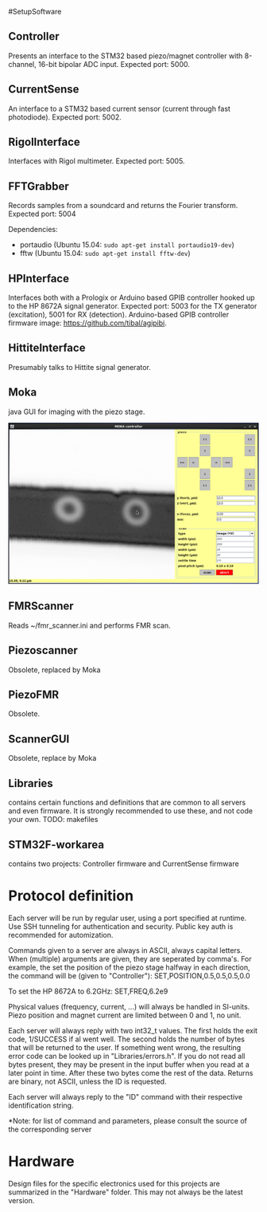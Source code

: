 #SetupSoftware

## Controller
Presents an interface to the STM32 based piezo/magnet controller with 8-channel, 16-bit bipolar ADC input.
Expected port: 5000.


## CurrentSense
An interface to a STM32 based current sensor (current through fast photodiode). 
Expected port: 5002.

## RigolInterface
Interfaces with Rigol multimeter. Expected port: 5005.

## FFTGrabber
Records samples from a soundcard and returns the Fourier transform. Expected port: 5004

Dependencies: 
  * portaudio (Ubuntu 15.04: ``sudo apt-get install portaudio19-dev``)
  * fftw (Ubuntu 15.04: ``sudo apt-get install fftw-dev``)



## HPInterface
Interfaces both with a Prologix or Arduino based GPIB controller hooked up to the HP 8672A signal generator.
Expected port: 5003 for the TX generator (excitation), 5001 for RX (detection).
Arduino-based GPIB controller firmware image: https://github.com/tibal/agipibi.

## HittiteInterface
Presumably talks to Hittite signal generator.

## Moka
java GUI for imaging with the piezo stage.

![fig](Moka/screenshot.png)

## FMRScanner
Reads ~/fmr_scanner.ini and performs FMR scan.

## Piezoscanner
Obsolete, replaced by Moka

## PiezoFMR
Obsolete.

## ScannerGUI
Obsolete, replace by Moka



## Libraries
contains certain functions and definitions that are common to all servers and even firmware. It is strongly recommended to use these, and not code your own.
TODO: makefiles

## STM32F-workarea
contains two projects: Controller firmware and CurrentSense firmware

# Protocol definition
Each server will be run by regular user, using a port specified at runtime. Use SSH tunneling for authentication and
security. Public key auth is recommended for automization.

Commands given to a server are always in ASCII, always capital letters. When (multiple) arguments are given, they are seperated by comma's.
For example, the set the position of the piezo stage halfway in each direction, the command will be (given to "Controller"):
SET,POSITION,0.5,0.5,0.5,0.0

To set the HP 8672A to 6.2GHz:
SET,FREQ,6.2e9

Physical values (frequency, current, ...) will always be handled in SI-units. Piezo position and magnet current are limited
between 0 and 1, no unit.

Each server will always reply with two int32_t values. The first holds the exit code, 1/SUCCESS if al went well. The second holds the number of bytes that will 
be returned to the user. If something went wrong, the resulting error code can be looked up in "Libraries/errors.h".
If you do not read all bytes present, they may be present in the input buffer when you read at a later point in time. After
these two bytes come the rest of the data. Returns are binary, not ASCII, unless the ID is requested.

Each server will always reply to the "ID" command with their respective identification string.

*Note: for list of command and parameters, please consult the source of the corresponding server

# Hardware

Design files for the specific electronics used for this projects are summarized in the "Hardware" folder. This may not
always be the latest version.
